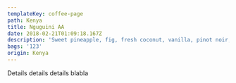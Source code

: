 ```yaml
---
templateKey: coffee-page
path: Kenya
title: Nguguini AA
date: 2018-02-21T01:09:18.167Z
description: 'Sweet pineapple, fig, fresh coconut, vanilla, pinot noir, medium body.'
bags: '123'
origin: Kenya
---
```

Details details details blabla

